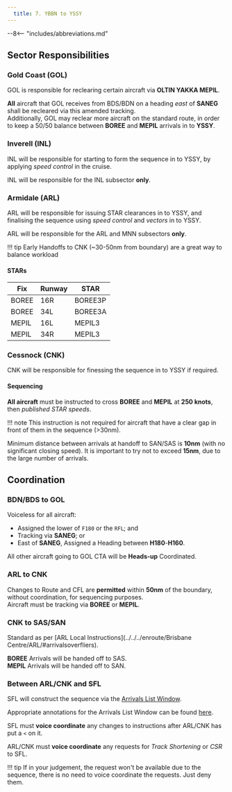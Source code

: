 ```yaml
---
  title: 7. YBBN to YSSY
---
```


--8<-- "includes/abbreviations.md"

## Sector Responsibilities
### Gold Coast (GOL)
GOL is responsible for reclearing certain aircraft via **OLTIN YAKKA MEPIL**.

**All** aircraft that GOL receives from BDS/BDN on a heading *east* of **SANEG** shall be recleared via this amended tracking.  
Additionally, GOL may reclear more aircraft on the standard route, in order to keep a 50/50 balance between **BOREE** and **MEPIL** arrivals in to **YSSY**.

### Inverell (INL)
INL will be responsible for starting to form the sequence in to YSSY, by applying *speed control* in the cruise.

INL will be responsible for the INL subsector **only**.

### Armidale (ARL)
ARL will be responsible for issuing STAR clearances in to YSSY, and finalising the sequence using *speed control* and *vectors* in to YSSY.

ARL will be responsible for the ARL and MNN subsectors **only**.

!!! tip
    Early Handoffs to CNK (~30-50nm from boundary) are a great way to balance workload

#### STARs

| Fix | Runway | STAR |
| ---------- | --- | --- |
| BOREE      | 16R | BOREE3P |
| BOREE      | 34L | BOREE3A |
| MEPIL      | 16L | MEPIL3 |
| MEPIL      | 34R | MEPIL3 |

### Cessnock (CNK)
CNK will be responsible for finessing the sequence in to YSSY if required.

#### Sequencing
**All aircraft** must be instructed to cross **BOREE** and **MEPIL** at **250 knots**, then *published STAR speeds*.

!!! note
    This instruction is not required for aircraft that have a clear gap in front of them in the sequence (>30nm).

Minimum distance between arrivals at handoff to SAN/SAS is **10nm** (with no significant closing speed). It is important to try not to exceed **15nm**, due to the large number of arrivals.

## Coordination
### BDN/BDS to GOL
Voiceless for all aircraft:

- Assigned the lower of `F180` or the `RFL`; and  
- Tracking via **SANEG**; or  
- East of **SANEG**, Assigned a Heading between **H180**-**H160**.

All other aircraft going to GOL CTA will be **Heads-up** Coordinated.

### ARL to CNK
Changes to Route and CFL are **permitted** within **50nm** of the boundary, without coordination, for sequencing purposes.  
Aircraft must be tracking via **BOREE** or **MEPIL**.

### CNK to SAS/SAN
Standard as per [ARL Local Instructions](../../../enroute/Brisbane Centre/ARL/#arrivalsoverfliers).

**BOREE** Arrivals will be handed off to SAS.  
**MEPIL** Arrivals will be handed off to SAN.  

### Between ARL/CNK and SFL
SFL will construct the sequence via the [Arrivals List Window](../../../controller-skills/sequencing/#arrivals-list).

Appropriate annotations for the Arrivals List Window can be found [here](../../../client/annotations/#sequencingflow).

SFL must **voice coordinate** any changes to instructions after ARL/CNK has put a `<` on it.

ARL/CNK must **voice coordinate** any requests for *Track Shortening* or *CSR* to SFL.

!!! tip
    If in your judgement, the request won't be available due to the sequence, there is no need to voice coordinate the requests. Just deny them.